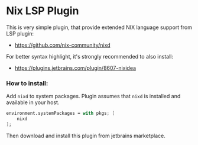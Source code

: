 # Nix LSP Plugin

<!-- Plugin description -->
This is very simple plugin, that provide extended NIX language support
from LSP plugin:
- https://github.com/nix-community/nixd

For better syntax highlight, it's strongly recommended to also install:
- https://plugins.jetbrains.com/plugin/8607-nixidea

### How to install:

Add `nixd` to system packages.
Plugin assumes that `nixd` is installed and available in your host.

```nix
environment.systemPackages = with pkgs; [
    nixd
];
```

Then download and install this plugin from jetbrains marketplace.

<!-- Plugin description end -->